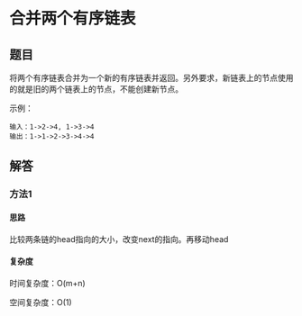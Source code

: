 # 合并两个有序链表

## 题目

将两个有序链表合并为一个新的有序链表并返回。另外要求，新链表上的节点使用的就是旧的两个链表上的节点，不能创建新节点。

示例：

```
输入：1->2->4, 1->3->4
输出：1->1->2->3->4->4
```

## 解答

### 方法1

#### 思路

比较两条链的head指向的大小，改变next的指向。再移动head

#### 复杂度

时间复杂度：O(m+n)

空间复杂度：O(1)

